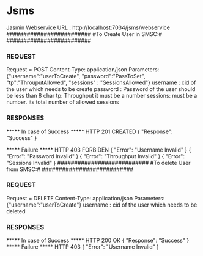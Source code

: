 # Jsms

Jasmin Webservice URL : http://localhost:7034/jsms/webservice
#########################
#To Create User in SMSC:#
#########################
### REQUEST

Request = POST
Content-Type: application/json
Parameters: {"username":"userToCreate", "password":"PassToSet", "tp":"ThrouputAllowed", "sessions" : "SessionsAllowed"}
username : cid of the user which needs to be create
password : Password of the user should be less than 8 char
tp: Throughput it must be a number
sessions: must be a number. its total number of allowed sessions

### RESPONSES ###
***** In case of Success ***** 
HTTP 201 CREATED
{
"Response": "Success"
}

***** Failure *****
HTTP 403 FORBIDEN
{
"Error": "Username Invalid"
}
{
"Error": "Password Invalid"
}
{
"Error": "Throughput Invalid"
}
{
"Error": "Sessions Invalid"
}
###########################
#To delete User from SMSC:#
###########################
### REQUEST ####
Request = DELETE 
Content-Type: application/json
Parameters: {"username":"userToCreate"}
username : cid of the user which needs to be deleted

### RESPONSES ###
***** In case of Success ***** 
HTTP 200 OK
{
"Response": "Success"
}
***** Failure *****
HTTP 403
{
"Error": "Username Invalid"
}
